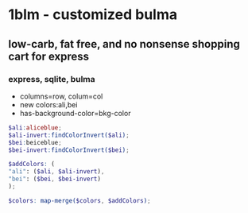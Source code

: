 # 1blm - customized bulma
## low-carb, fat free, and no nonsense shopping cart for express
### express, sqlite, bulma

- columns=row, colum=col
- new colors:ali,bei
- has-background-color=bkg-color

```scss
$ali:aliceblue;
$ali-invert:findColorInvert($ali);
$bei:beiceblue;
$bei-invert:findColorInvert($bei);

$addColors: (
"ali": ($ali, $ali-invert),
"bei": ($bei, $bei-invert)
);

$colors: map-merge($colors, $addColors);
```


